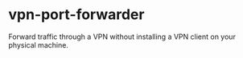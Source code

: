 # vpn-port-forwarder
Forward traffic through a VPN without installing a VPN client on your physical machine.
